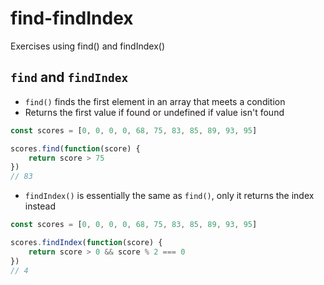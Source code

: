 # find-findIndex

Exercises using find() and findIndex()


## `find` and `findIndex`
* `find()` finds the first element in an array that meets a condition
* Returns the first value if found or undefined if value isn't found
```js
const scores = [0, 0, 0, 0, 68, 75, 83, 85, 89, 93, 95]

scores.find(function(score) {
	return score > 75
})
// 83
```
* `findIndex()` is essentially the same as `find()`, only it returns the index instead
```js
const scores = [0, 0, 0, 0, 68, 75, 83, 85, 89, 93, 95]

scores.findIndex(function(score) {
	return score > 0 && score % 2 === 0
})
// 4
```